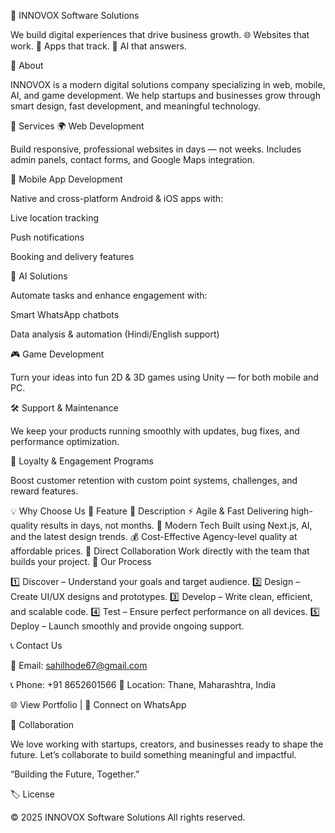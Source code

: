 🚀 INNOVOX Software Solutions

We build digital experiences that drive business growth.
🌐 Websites that work. 📱 Apps that track. 🤖 AI that answers.

🧠 About

INNOVOX is a modern digital solutions company specializing in web, mobile, AI, and game development.
We help startups and businesses grow through smart design, fast development, and meaningful technology.

💼 Services
🌍 Web Development

Build responsive, professional websites in days — not weeks.
Includes admin panels, contact forms, and Google Maps integration.

📱 Mobile App Development

Native and cross-platform Android & iOS apps with:

Live location tracking

Push notifications

Booking and delivery features

🤖 AI Solutions

Automate tasks and enhance engagement with:

Smart WhatsApp chatbots

Data analysis & automation (Hindi/English support)

🎮 Game Development

Turn your ideas into fun 2D & 3D games using Unity — for both mobile and PC.

🛠️ Support & Maintenance

We keep your products running smoothly with updates, bug fixes, and performance optimization.

🎯 Loyalty & Engagement Programs

Boost customer retention with custom point systems, challenges, and reward features.

💡 Why Choose Us
💪 Feature	💬 Description
⚡ Agile & Fast	Delivering high-quality results in days, not months.
🧩 Modern Tech	Built using Next.js, AI, and the latest design trends.
💰 Cost-Effective	Agency-level quality at affordable prices.
💬 Direct Collaboration	Work directly with the team that builds your project.
🔄 Our Process

1️⃣ Discover – Understand your goals and target audience.
2️⃣ Design – Create UI/UX designs and prototypes.
3️⃣ Develop – Write clean, efficient, and scalable code.
4️⃣ Test – Ensure perfect performance on all devices.
5️⃣ Deploy – Launch smoothly and provide ongoing support.

📞 Contact Us

📧 Email: sahilhode67@gmail.com

📞 Phone: +91 8652601566
📍 Location: Thane, Maharashtra, India

🌐 View Portfolio
 | 💬 Connect on WhatsApp

🤝 Collaboration

We love working with startups, creators, and businesses ready to shape the future.
Let’s collaborate to build something meaningful and impactful.

“Building the Future, Together.”

🏷️ License

© 2025 INNOVOX Software Solutions
All rights reserved.
